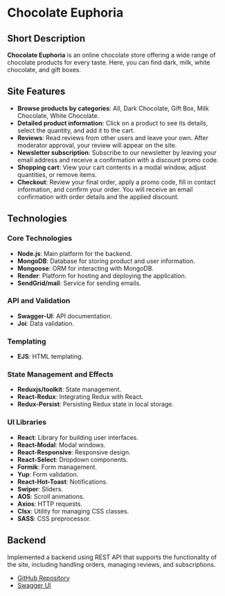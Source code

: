 # Chocolate Euphoria

## Short Description

**Chocolate Euphoria** is an online chocolate store offering a wide range of
chocolate products for every taste. Here, you can find dark, milk, white
chocolate, and gift boxes.

## Site Features

- **Browse products by categories**: All, Dark Chocolate, Gift Box, Milk
  Chocolate, White Chocolate.
- **Detailed product information**: Click on a product to see its details,
  select the quantity, and add it to the cart.
- **Reviews**: Read reviews from other users and leave your own. After moderator
  approval, your review will appear on the site.
- **Newsletter subscription**: Subscribe to our newsletter by leaving your email
  address and receive a confirmation with a discount promo code.
- **Shopping cart**: View your cart contents in a modal window, adjust
  quantities, or remove items.
- **Checkout**: Review your final order, apply a promo code, fill in contact
  information, and confirm your order. You will receive an email confirmation
  with order details and the applied discount.

## Technologies

### Core Technologies

- **Node.js**: Main platform for the backend.
- **MongoDB**: Database for storing product and user information.
- **Mongoose**: ORM for interacting with MongoDB.
- **Render**: Platform for hosting and deploying the application.
- **SendGrid/mail**: Service for sending emails.

### API and Validation

- **Swagger-UI**: API documentation.
- **Joi**: Data validation.

### Templating

- **EJS**: HTML templating.

### State Management and Effects

- **Reduxjs/toolkit**: State management.
- **React-Redux**: Integrating Redux with React.
- **Redux-Persist**: Persisting Redux state in local storage.

### UI Libraries

- **React**: Library for building user interfaces.
- **React-Modal**: Modal windows.
- **React-Responsive**: Responsive design.
- **React-Select**: Dropdown components.
- **Formik**: Form management.
- **Yup**: Form validation.
- **React-Hot-Toast**: Notifications.
- **Swiper**: Sliders.
- **AOS**: Scroll animations.
- **Axios**: HTTP requests.
- **Clsx**: Utility for managing CSS classes.
- **SASS**: CSS preprocessor.

## Backend

Implemented a backend using REST API that supports the functionality of the
site, including handling orders, managing reviews, and subscriptions.

- [GitHub Repository](https://github.com/KristinaHranovska/chocolate-euphoria-backend)
- [Swagger UI](https://chocolate-euphoria-backend.onrender.com/api-docs)
